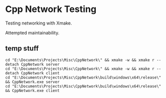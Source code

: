 # Cpp Network Testing

Testing networking with Xmake.

Attempted maintainability.

## temp stuff

```
cd "E:\Documents\Projects\Misc\CppNetwork\" && xmake -w && xmake r --detach CppNetwork server
cd "E:\Documents\Projects\Misc\CppNetwork\" && xmake -w && xmake r --detach CppNetwork client
cd "E:\Documents\Projects\Misc\CppNetwork\build\windows\x64\release\" && CppNetwork.exe server
cd "E:\Documents\Projects\Misc\CppNetwork\build\windows\x64\release\" && CppNetwork.exe client
```
